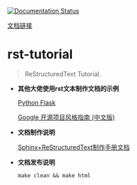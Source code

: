 [![Documentation Status](https://readthedocs.org/projects/rst-tutorial-elinpf/badge/?version=latest)](https://rst-tutorial-elinpf.readthedocs.io/en/latest/?badge=latest)

[文档链接](https://rst-tutorial-elinpf.readthedocs.io/en/latest/)

# rst-tutorial

> ReStructuredText Tutorial. 

- **其他大佬使用rst文本制作文档的示例**

  [Python Flask](http://flask.pocoo.org)

  [Google 开源项目风格指南 (中文版)](https://zh-google-styleguide.readthedocs.io/en/latest/)

- **文档制作说明**

  [Sphinx+ReStructuredText制作手册文档](https://wzx3.github.io/2019/04/30/Sphinx-ReStructuredText%E5%88%B6%E4%BD%9C%E6%89%8B%E5%86%8C%E6%96%87%E6%A1%A3/)

- **文档发布说明**

  ```shell
  make clean && make html
  ```
